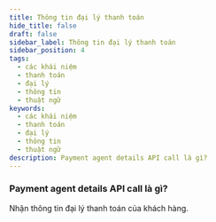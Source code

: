 ```yaml
---
title: Thông tin đại lý thanh toán
hide_title: false
draft: false
sidebar_label: Thông tin đại lý thanh toán
sidebar_position: 4
tags:
  - các khái niệm
  - thanh toán
  - đại lý
  - thông tin
  - thuật ngữ
keywords:
  - các khái niệm
  - thanh toán
  - đại lý
  - thông tin
  - thuật ngữ
description: Payment agent details API call là gì?
---
```


### Payment agent details API call là gì?

Nhận thông tin đại lý thanh toán của khách hàng.
